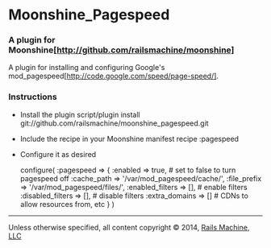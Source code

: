 # Moonshine_Pagespeed

### A plugin for Moonshine[http://github.com/railsmachine/moonshine]

A plugin for installing and configuring Google's mod_pagespeed[http://code.google.com/speed/page-speed/].

### Instructions

* Install the plugin
    script/plugin install git://github.com/railsmachine/moonshine_pagespeed.git
    
* Include the recipe in your Moonshine manifest
    recipe :pagespeed
    
* Configure it as desired

    configure(
      :pagespeed => {
        :enabled => true, # set to false to turn pagespeed off
        :cache_path => '/var/mod_pagespeed/cache/',
        :file_prefix => '/var/mod_pagespeed/files/',
        :enabled_filters => [], # enable filters
        :disabled_filters => [], # disable filters
        :extra_domains => [] # CDNs to allow resources from, etc
      }
    )

***

Unless otherwise specified, all content copyright &copy; 2014, [Rails Machine, LLC](http://railsmachine.com)
